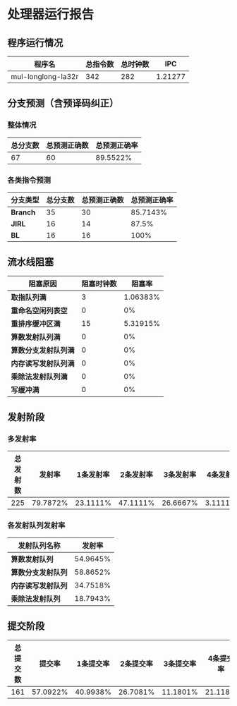 # 处理器运行报告
## 程序运行情况
|程序名|总指令数|总时钟数|IPC|
|---|---|---|---|
|mul-longlong-la32r|342|282|1.21277|

## 分支预测（含预译码纠正）
### 整体情况
|总分支数|总预测正确数|总预测正确率|
|---|---|---|
|67|60|89.5522%|

### 各类指令预测
|分支类型|总分支数|总预测正确数|总预测正确率|
|---|---|---|---|
|**Branch**| 35 | 30 | 85.7143%|
|**JIRL**| 16 | 14 | 87.5%|
|**BL**| 16 | 16 | 100%|

## 流水线阻塞
|阻塞原因|阻塞时钟数|阻塞率|
|---|---|---|
|**取指队列满**| 3 | 1.06383%|
|**重命名空闲列表空**|0 | 0%|
|**重排序缓冲区满**|15 | 5.31915%|
|**算数发射队列满**|0 | 0%|
|**算数分支发射队列满**|0 | 0%|
|**内存读写发射队列满**|0 | 0%|
|**乘除法发射队列满**|0 | 0%|
|**写缓冲满**|0 | 0%|

## 发射阶段
### 多发射率
|总发射数|发射率|1条发射率|2条发射率|3条发射率|4条发射率|
|---|---|---|---|---|---|
|225|79.7872%|23.1111%|47.1111%|26.6667%|3.11111%|

### 各发射队列发射率
|发射队列名称|发射率|
|---|---|
|**算数发射队列**|54.9645%|
|**算数分支发射队列**|58.8652%|
|**内存读写发射队列**|34.7518%|
|**乘除法发射队列**|18.7943%|

## 提交阶段
|总提交数|提交率|1条提交率|2条提交率|3条提交率|4条提交率|
|---|---|---|---|---|---|
|161|57.0922%|40.9938%|26.7081%|11.1801%|21.118%|
